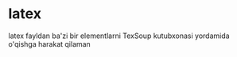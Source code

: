 # latex
latex fayldan ba'zi bir elementlarni TexSoup kutubxonasi yordamida o'qishga harakat qilaman
